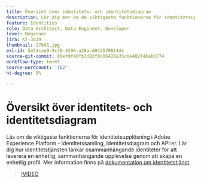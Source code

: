 ```yaml
---
title: Översikt över identitets- och identitetsdiagram
description: Lär dig mer om de viktigaste funktionerna för identitetsupplösning i Adobe Experience Platform&mdash;identitetssamling, identitetsdiagram och API:er. Lär dig hur identitetstjänsten länkar osammanhängande identiteter för att leverera en enhetlig, sammanhängande upplevelse genom att skapa en enhetlig profil.
feature: Identities
role: Data Architect, Data Engineer, Developer
level: Beginner
jira: KT-3039
thumbnail: 27841.jpg
exl-id: 5e54cae9-9c78-4296-a28a-d043570811d4
source-git-commit: 00ef0f40fb3d82f0c06428a35c0e402f46ab6774
workflow-type: tm+mt
source-wordcount: '102'
ht-degree: 5%

---
```


# Översikt över identitets- och identitetsdiagram

Läs om de viktigaste funktionerna för identitetsupplösning i Adobe Experience Platform - identitetssamling, identitetsdiagram och API:er. Lär dig hur identitetstjänsten länkar osammanhängande identiteter för att leverera en enhetlig, sammanhängande upplevelse genom att skapa en enhetlig profil. Mer information finns på [dokumentation om identitetstjänst](https://experienceleague.adobe.com/docs/experience-platform/identity/home.html?lang=sv).

>[!VIDEO](https://video.tv.adobe.com/v/27841?learn=on)

